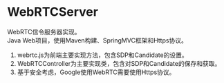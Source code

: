 # WebRTCServer
WebRTC信令服务器实现。  
Java Web项目，使用Maven构建、SpringMVC框架和Https协议。

1. webrtc.js为前端主要实现方法，包含SDP和Candidate的设置。
2. WebRTCController为主要实现类，包含对SDP和Candidate的保存和获取。
3. 基于安全考虑，Google使用WebRTC需要使用Https协议。
